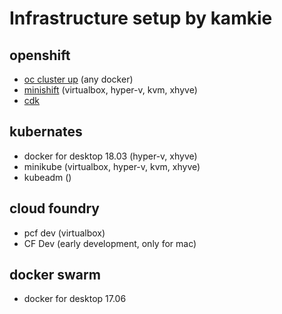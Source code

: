 # Infrastructure setup by kamkie

## openshift
* [oc cluster up](minishift/README.md) (any docker)
* [minishift](minishift/README.md) (virtualbox, hyper-v, kvm, xhyve)
* [cdk](minishift/README.md)

## kubernates
* docker for desktop 18.03 (hyper-v, xhyve)
* minikube (virtualbox, hyper-v, kvm, xhyve)
* kubeadm ()

## cloud foundry
* pcf dev (virtualbox)
* CF Dev (early development, only for mac)

## docker swarm
* docker for desktop 17.06
